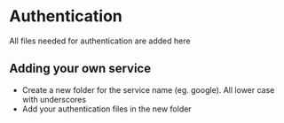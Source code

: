 # Authentication

All files needed for authentication are added here

## Adding your own service

* Create a new folder for the service name (eg. google). All lower case with underscores
* Add your authentication files in the new folder

